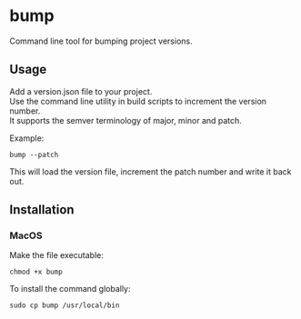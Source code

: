 # bump
Command line tool for bumping project versions.

## Usage

Add a version.json file to your project.<br>
Use the command line utility in build scripts to increment the version number.<br>
It supports the semver terminology of major, minor and patch.<br>

Example:<br>

    bump --patch

This will load the version file, increment the patch number and write it back out.

## Installation

### MacOS

Make the file executable:

    chmod +x bump

To install the command globally:

    sudo cp bump /usr/local/bin
    